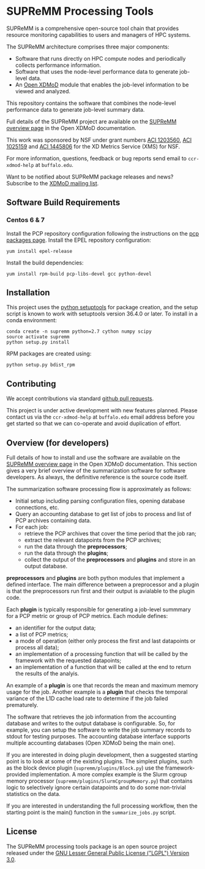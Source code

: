 SUPReMM Processing Tools
========================

SUPReMM is a comprehensive open-source tool chain that provides resource
monitoring capabilities to users and managers of HPC systems.

The SUPReMM architecture comprises three major components:

* Software that runs directly on HPC compute nodes and periodically collects performance information.
* Software that uses the node-level performance data to generate job-level data.
* An [Open XDMoD][xdmod] module that enables the job-level information to be viewed and analyzed.

This repository contains the software that combines the node-level performance
data to generate job-level summary data.

Full details of the SUPReMM project are available on the [SUPReMM overview page][supremm]
in the Open XDMoD documentation.

This work was sponsored by NSF under grant numbers
[ACI 1203560][nsf-1203560], [ACI 1025159][nsf-1025159] and [ACI 1445806][nsf-1445806] for the XD Metrics Service (XMS) for NSF.

For more information, questions, feedback or bug reports send email to
`ccr-xdmod-help` at `buffalo.edu`.

Want to be notified about SUPReMM package releases and news? Subscribe to the
[XDMoD mailing list][listserv].

Software Build Requirements 
---------------------------

### Centos 6 & 7

Install the PCP repository configuration following the instructions on the [pcp packages
page][pcpbintray]. Install the EPEL repository configuration:

    yum install epel-release

Install the build dependencies:

    yum install rpm-build pcp-libs-devel gcc python-devel

Installation
------------

This project uses the [python setuptools][pydist] for package creation, and
the setup script is known to work with setuptools version 36.4.0 or later.
To install in a conda environment:

    conda create -n supremm python=2.7 cython numpy scipy
    source activate supremm
    python setup.py install 

RPM packages are created using:

    python setup.py bdist_rpm


Contributing
------------

We accept contributions via standard [github pull requests][ghpr].

This project is under active development with new features planned.
Please contact us via the `ccr-xdmod-help` at `buffalo.edu` email address
before you get started so that we can co-operate and avoid duplication of effort.

Overview (for developers)
-------------------------

Full details of how to install and use the software are available on the
[SUPReMM overview page][supremm] in the Open XDMoD documentation. This section
gives a very brief overview of the summarization software for software
developers. As always, the definitive reference is the source code itself.

The summarization software processing flow is approximately as follows:

- Initial setup including parsing configuration files, opening database connections, etc.
- Query an accounting database to get list of jobs to process and list of PCP archives containing data.
- For each job:
    - retrieve the PCP archives that cover the time period that the job ran;
    - extract the relevant datapoints from the PCP archives;
    - run the data through the **preprocessors**;
    - run the data through the **plugins**;
    - collect the output of the **preprocessors** and **plugins** and store in an output database.

**preprocessors** and **plugins** are both python modules that implement a
defined interface. The main difference between a preprocessor and a plugin is
that the preprocessors run first and their output is avialable to the plugin
code.

Each **plugin** is typically responsible for generating a job-level summmary for a PCP metric or group of PCP metrics. Each module
defines:
- an identifier for the output data;
- a list of PCP metrics;
- a mode of operation (either only process the first and last datapoints or process all data);
- an implementation of a processing function that will be called by the framework with the requested datapoints;
- an implementation of a function that will be called at the end to return the results of the analyis.

An example of a **plugin** is one that records the mean and maximum memory
usage for the job. Another example is a **plugin** that checks the temporal
variance of the L1D cache load rate to determine if the job failed prematurely.

The software that retrieves the job information from the accounting database
and writes to the output database is configurable. So, for example, you can
setup the software to write the job summary records to stdout for testing
purposes. The accounting database interface supports multiple accounting
databases (Open XDMoD being the main one).

If you are interested in doing plugin development, then a suggested starting
point is to look at some of the existing plugins. The simplest plugins, such as
the block device plugin (`supremm/plugins/Block.py`) use the framework-provided
implementation. A more complex example is the Slurm cgroup memory processor
(`supremm/plugins/SlurmCgroupMemory.py`) that contains logic to selectively
ignore certain datapoints and to do some non-trivial statistics on the data. 

If you are interested in understanding the full processing workflow, then the
starting point is the main() function in the `summarize_jobs.py` script.

License
-------

The SUPReMM processing tools package is an open source project released under
the [GNU Lesser General Public License ("LGPL") Version 3.0][lgpl3].

[lgpl3]:      http://www.gnu.org/licenses/lgpl-3.0.txt
[xdmod]:      http://xdmod.sourceforge.net/
[supremm]:    http://xdmod.sourceforge.net/supremm-overview.html
[nsf-1203560]:http://www.nsf.gov/awardsearch/showAward?AWD_ID=1203560
[nsf-1025159]:http://www.nsf.gov/awardsearch/showAward?AWD_ID=1025159
[nsf-1445806]:http://www.nsf.gov/awardsearch/showAward?AWD_ID=1445806
[listserv]:   http://listserv.buffalo.edu/cgi-bin/wa?SUBED1=ccr-xdmod-list&A=1
[ghpr]:       https://help.github.com/articles/using-pull-requests/
[pydist]:     https://setuptools.readthedocs.io/en/latest/
[pcpbintray]: https://bintray.com/pcp/
